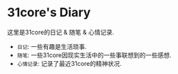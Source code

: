 # 31core's Diary

这里是31core的日记 & 随笔 & 心情记录.

* `日记`: 一些有趣是生活琐事.
* `随笔`: 一些31core因现实生活中的一些事联想到的一些感想.
* `心情记录`: 记录了最近31core的精神状况.

